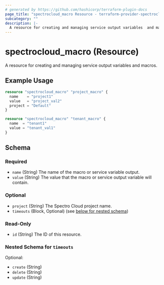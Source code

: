 ```yaml
---
# generated by https://github.com/hashicorp/terraform-plugin-docs
page_title: "spectrocloud_macro Resource - terraform-provider-spectrocloud"
subcategory: ""
description: |-
  A resource for creating and managing service output variables  and macros.
---
```


# spectrocloud_macro (Resource)

A resource for creating and managing service output variables  and macros.

## Example Usage

```terraform
resource "spectrocloud_macro" "project_macro" {
  name    = "project1"
  value   = "project_val2"
  project = "Default"
}

resource "spectrocloud_macro" "tenant_macro" {
  name  = "tenant1"
  value = "tenant_val1"
}
```

<!-- schema generated by tfplugindocs -->
## Schema

### Required

- `name` (String) The name of the macro or service variable output.
- `value` (String) The value that the macro or service output variable will contain.

### Optional

- `project` (String) The Spectro Cloud project name.
- `timeouts` (Block, Optional) (see [below for nested schema](#nestedblock--timeouts))

### Read-Only

- `id` (String) The ID of this resource.

<a id="nestedblock--timeouts"></a>
### Nested Schema for `timeouts`

Optional:

- `create` (String)
- `delete` (String)
- `update` (String)


